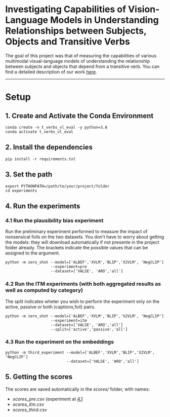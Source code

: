 # Investigating Capabilities of Vision-Language Models in Understanding Relationships between Subjects, Objects and Transitive Verbs
The goal of this project was that of measuring the capabilities of various multimodal visual-language models of understanding the relationship between subjects and objects that depend from a transitive verb.
You can find a detailed description of our work [here](https://drive.google.com/file/d/1Iw0JbckMY9aJNIdrapcn7CNfK47r0uys/view?usp=sharing).

---
# Setup
## 1. Create and Activate the Conda Environment
```
conda create -n t_verbs_vl_eval -y python=3.8
conda activate t_verbs_vl_eval
```
## 2. Install the dependencies
```
pip install -r requirements.txt
```
## 3. Set the path
```
export PYTHONPATH=/path/to/your/project/folder
cd experiments
```
## 4. Run the experiments
### 4.1 Run the plausibility bias experiment
Run the preliminary experiment performed to measure the impact of nonsensical foils on the two datasets. You don't have to worry about getting the models: they will download automatically if not presente in the project folder already.
The brackets indicate the possible values that can be assigned to the argument.

```
python -m zero_shot --model=['ALBEF','XVLM','BLIP','X2VLM', 'NegCLIP']
                    --experiment=pre
                    --dataset=['VALSE', 'ARO','all']
```
### 4.2 Run the ITM experiments (with both aggregated results as well as computed by category)
The split indicates wheter you wish to perform the experiment only on the active, passive or both (captions,foil) pairs.
```
python -m zero_shot --model=['ALBEF','XVLM','BLIP','X2VLM', 'NegCLIP']
                    --experiment=itm
                    --dataset=['VALSE', 'ARO','all']
                    --split=['active','passive','all']
```
### 4.3 Run the experiment on the embeddings 
```
python -m third_experiment --model=['ALBEF','XVLM','BLIP','X2VLM', 'NegCLIP']
                           --dataset=['VALSE', 'ARO','all']
```
## 5. Getting the scores
The scores are saved automatically in the *scores/* folder, with names: 
- *scores_pre.csv* (experiment at [4.1](#41-run-the-plausibility-bias-experiment)
- *scores_itm.csv*
- *scores_third.csv*
